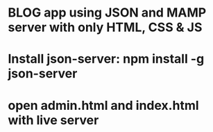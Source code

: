 # BLOG app using JSON and MAMP server with only HTML, CSS & JS

# Install json-server: npm install -g json-server
# open admin.html and index.html with live server

